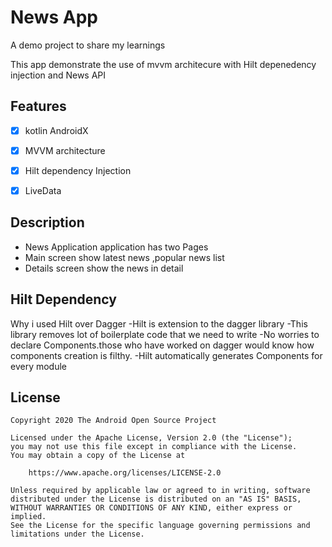 # News App

A demo project to share my learnings


This app demonstrate the use of mvvm architecure with Hilt depenedency injection and News API 
## Features

- [x] kotlin AndroidX
- [x] MVVM architecture
- [x] Hilt dependency Injection
- [x] LiveData


## Description
- News Application application has two Pages
- Main screen show latest news ,popular news list
- Details screen show the news in detail

## Hilt Dependency
Why i used Hilt over Dagger
-Hilt is extension to the dagger library
-This library removes lot of boilerplate code that we need to write
-No worries to declare Components.those who have worked on dagger would know how components creation is filthy.
-Hilt automatically generates Components for every module

## License
```
Copyright 2020 The Android Open Source Project

Licensed under the Apache License, Version 2.0 (the "License");
you may not use this file except in compliance with the License.
You may obtain a copy of the License at

    https://www.apache.org/licenses/LICENSE-2.0

Unless required by applicable law or agreed to in writing, software
distributed under the License is distributed on an "AS IS" BASIS,
WITHOUT WARRANTIES OR CONDITIONS OF ANY KIND, either express or implied.
See the License for the specific language governing permissions and
limitations under the License.
```






